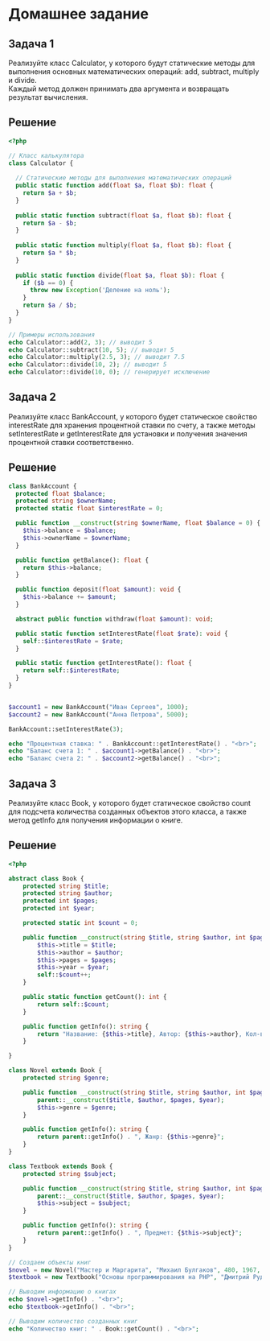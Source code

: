 # Домашнее задание

## Задача 1

Реализуйте класс Calculator, у которого будут статические методы для выполнения основных математических операций: add, subtract, multiply и divide. \
Каждый метод должен принимать два аргумента и возвращать результат вычисления.

## Решение

```php
<?php

// Класс калькулятора
class Calculator {
  
  // Статические методы для выполнения математических операций
  public static function add(float $a, float $b): float {
    return $a + $b;
  }
  
  public static function subtract(float $a, float $b): float {
    return $a - $b;
  }
  
  public static function multiply(float $a, float $b): float {
    return $a * $b;
  }
  
  public static function divide(float $a, float $b): float {
    if ($b == 0) {
      throw new Exception('Деление на ноль');
    }
    return $a / $b;
  }
}

// Примеры использования
echo Calculator::add(2, 3); // выводит 5
echo Calculator::subtract(10, 5); // выводит 5
echo Calculator::multiply(2.5, 3); // выводит 7.5
echo Calculator::divide(10, 2); // выводит 5
echo Calculator::divide(10, 0); // генерирует исключение

```

## Задача 2

Реализуйте класс BankAccount, у которого будет статическое свойство interestRate для хранения процентной ставки по счету, а также методы setInterestRate и getInterestRate для установки и получения значения процентной ставки соответственно.

## Решение

```php
class BankAccount {
  protected float $balance;
  protected string $ownerName;
  protected static float $interestRate = 0;

  public function __construct(string $ownerName, float $balance = 0) {
    $this->balance = $balance;
    $this->ownerName = $ownerName;
  }

  public function getBalance(): float {
    return $this->balance;
  }

  public function deposit(float $amount): void {
    $this->balance += $amount;
  }

  abstract public function withdraw(float $amount): void;

  public static function setInterestRate(float $rate): void {
    self::$interestRate = $rate;
  }

  public static function getInterestRate(): float {
    return self::$interestRate;
  }
}


$account1 = new BankAccount("Иван Сергеев", 1000);
$account2 = new BankAccount("Анна Петрова", 5000);

BankAccount::setInterestRate(3);

echo "Процентная ставка: " . BankAccount::getInterestRate() . "<br>";
echo "Баланс счета 1: " . $account1->getBalance() . "<br>";
echo "Баланс счета 2: " . $account2->getBalance() . "<br>";

```

## Задача 3

Реализуйте класс Book,  у которого будет статическое свойство count для подсчета количества созданных объектов этого класса, а также метод getInfo для получения информации о книге.

## Решение

```php
<?php

abstract class Book {
    protected string $title;
    protected string $author;
    protected int $pages;
    protected int $year;

    protected static int $count = 0;

    public function __construct(string $title, string $author, int $pages, int $year) {
        $this->title = $title;
        $this->author = $author;
        $this->pages = $pages;
        $this->year = $year;
        self::$count++;
    }

    public static function getCount(): int {
        return self::$count;
    }

    public function getInfo(): string {
        return "Название: {$this->title}, Автор: {$this->author}, Кол-во страниц: {$this->pages}, Год издания: {$this->year}";
    }

}

class Novel extends Book {
    protected string $genre;

    public function __construct(string $title, string $author, int $pages, int $year, string $genre) {
        parent::__construct($title, $author, $pages, $year);
        $this->genre = $genre;
    }

    public function getInfo(): string {
        return parent::getInfo() . ", Жанр: {$this->genre}";
    }
}

class Textbook extends Book {
    protected string $subject;

    public function __construct(string $title, string $author, int $pages, int $year, string $subject) {
        parent::__construct($title, $author, $pages, $year);
        $this->subject = $subject;
    }

    public function getInfo(): string {
        return parent::getInfo() . ", Предмет: {$this->subject}";
    }
}

// Создаем объекты книг
$novel = new Novel("Мастер и Маргарита", "Михаил Булгаков", 480, 1967, "Роман");
$textbook = new Textbook("Основы программирования на PHP", "Дмитрий Руденко", 240, 2022, "Программирование");

// Выводим информацию о книгах
echo $novel->getInfo() . "<br>";
echo $textbook->getInfo() . "<br>";

// Выводим количество созданных книг
echo "Количество книг: " . Book::getCount() . "<br>";

```